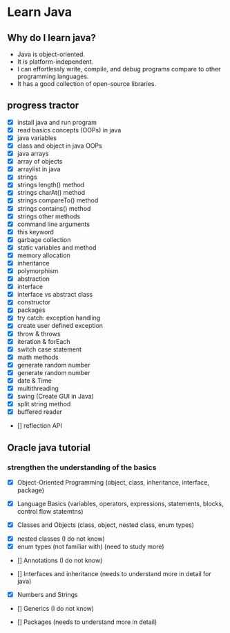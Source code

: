 # Learn Java

## Why do I learn java?
* Java is object-oriented.
* It is platform-independent.
* I can effortlessly write, compile, and debug programs compare to other programming languages.
* It has a good collection of open-source libraries.

## progress tractor
* [X] install java and run program
* [X] read basics concepts (OOPs) in java
* [X] java variables
* [X] class and object in java OOPs
* [X] java arrays
* [X] array of objects
* [X] arraylist in java
* [X] strings
* [X] strings length() method
* [X] strings charAt() method
* [X] strings compareTo() method
* [X] strings contains() method
* [X] strings other methods
* [X] command line arguments
* [X] this keyword
* [X] garbage collection
* [X] static variables and method
* [X] memory allocation
* [X] inheritance
* [X] polymorphism
* [X] abstraction
* [X] interface
* [X] interface vs abstract class
* [X] constructor
* [X] packages
* [X] try catch: exception handling
* [X] create user defined exception
* [X] throw & throws
* [X] iteration & forEach
* [X] switch case statement
* [X] math methods
* [X] generate random number
* [X] generate random number
* [X] date & Time
* [X] multithreading
* [X] swing (Create GUI in Java)
* [X] split string method
* [X] buffered reader
* [] reflection API

## Oracle java tutorial
### strengthen the understanding of the basics
* [X] Object-Oriented Programming (object, class, inheritance, interface, package)

* [X] Language Basics (variables, operators, expressions, statements, blocks, control flow statemtns)

* [X] Classes and Objects (class, object, nested class, enum types)
- [X] nested classes (I do not know) 
- [X] enum types (not familiar with) (need to study more)

* [] Annotations (I do not know)

* [] Interfaces and inheritance (needs to understand more in detail for java)

* [X] Numbers and Strings

* [] Generics (I do not know)

* [] Packages (needs to understand more in detail)

